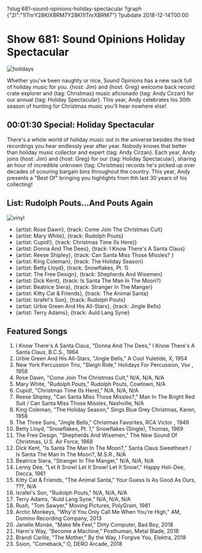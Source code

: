 ?slug 681-sound-opinions-holiday-spectacular
?graph {"2I":"1lTnrY28KIXBRM7Y28KI1lTnrXBRM7"}
?pubdate 2018-12-14T00:00
# Show 681: Sound Opinions Holiday Spectacular

![holidays](//static.soundopinions.org/images/christmas/XMas%2018.png)

Whether you've been naughty or nice, Sound Opinions has a new sack full of holiday music for you. {host: Jim} and {host: Greg} welcome back record crate explorer and {tag: Christmas} music aficionado {tag: Andy Cirzan} for our annual {tag: Holiday Spectacular}. This year, Andy celebrates his 30th season of hunting for Christmas music you'll hear nowhere else! 

## 00:01:30 Special: Holiday Spectacular

There's a whole world of holiday music out in the universe besides the tired recordings you hear endlessly year after year. Nobody knows that better than holiday music collector and expert {tag: Andy Cirzan}. Each year, Andy joins {host: Jim} and {host: Greg} for our {tag: Holiday Spectacular}, sharing an hour of incredible unknown {tag: Christmas} records he's picked up over decades of scouring bargain bins throughout the country. This year, Andy presents a "Best Of" bringing you highlights from thh last 30 years of his collecting!


## List: Rudolph Pouts...And Pouts Again
![vinyl](//static.soundopinions.org/images/2018/christmasvinylCLOSEUP.jpg)

- {artist: Rose Dawn}, {track: Come Join The Christmas Cult}
- {artist: Mary White}, {track: Rudolph Pouts}
- {artist: Cupid!}, {track: Christmas Time (Is Here)}
-  {artist: Donna And The Dees}, {track: I Know There's A Santa Claus}
- {artist: Reese Shipley}, {track: Can Santa Miss Those Missles? }
- {artist: King Coleman}, {track: The Holiday Season}
- {artist: Betty Lloyd}, {track: Snowflakes, Pt. 1}
- {artist: The Free Design}, {track: Shepherds And Wisemen}
- {artist: Dick Kent}, {track: Is Santa The Man In The Moon?}
- {artist: Beatrice Siera}, {track: Stranger In The Manger}
- {artist: Kitty Cat & Friends}, {track: The Animal Santa}
- {artist: Israfel's Son}, {track: Rudolph Pouts}
- {artist: Urbie Green And His All-Stars}, {track: Jingle Bells}
- {artist: Terry Adams}, {track: Auld Lang Syne}


## Featured Songs
1. I Know There's A Santa Claus, "Donna And The Dees," I Know There's A Santa Claus, B.C.S., 1964
1. Urbie Green And His All-Stars, "Jingle Bells," A Cool Yuletide, X, 1954
1. New York Percussion Trio, "Sleigh Ride," Holidays For Percussion, Vox , 1958
1. Rose Dawn, "Come Join The Christmas Cult," N/A, N/A, N/A
1. Mary White, "Rudolph Pouts," Rudolph Pouts, Cowtown, N/A
1. Cupid!, "Christmas Time (Is Here)," N/A, N/A, N/A
1. Reese Shipley, "Can Santa Miss Those Missles?," Man In The Bright Red Suit / Can Santa Miss Those Missles, Nashville, N/A
1. King Coleman, "The Holiday Season," Sings Blue Grey Christmas, Karen, 1958
1. The Three Suns, "Jingle Bells," Christmas Favorites, RCA Victor , 1949
1. Betty Lloyd, "Snowflakes, Pt. 1," Snowflakes (Single), Thomas, 1969
1. The Free Design, "Shepherds And Wisemen," The New Sound Of Christmas, U.S. Air Force, 1968
1. Dick Kent, "Is Santa The Man In The Moon?," Santa Claus Sweetheart / Is Santa The Man In The Moon?, M.S.R., N/A
1. Beatrice Siera, "Stranger In The Manger," N/A, N/A, N/A
1. Lenny Dee, "Let It Snow! Let It Snow! Let It Snow!," Happy Holi-Dee, Decca, 1961
1. Kitty Cat & Friends, "The Animal Santa," Your Guess Is As Good As Ours, ???, N/A
1. Israfel's Son, "Rudolph Pouts," N/A, N/A, N/A
1. Terry Adams, "Auld Lang Syne," N/A, N/A, N/A
1. Rush, "Tom Sawyer," Moving Pictures, PolyGram, 1981
1. Arctic Monkeys, "Why'd You Only Call Me When You're High," AM, Domino Recording Company, 2013
1. Janelle Monáe, "Make Me Feel," Dirty Computer, Bad Boy, 2018
1. Harm's Way, "Become a Machine," Posthuman, Metal Blade, 2018
1. Brandi Carlile, "The Mother," By the Way, I Forgive You, Elektra, 2018
1. Ssion, "Comeback," O, DERO Arcade, 2018
